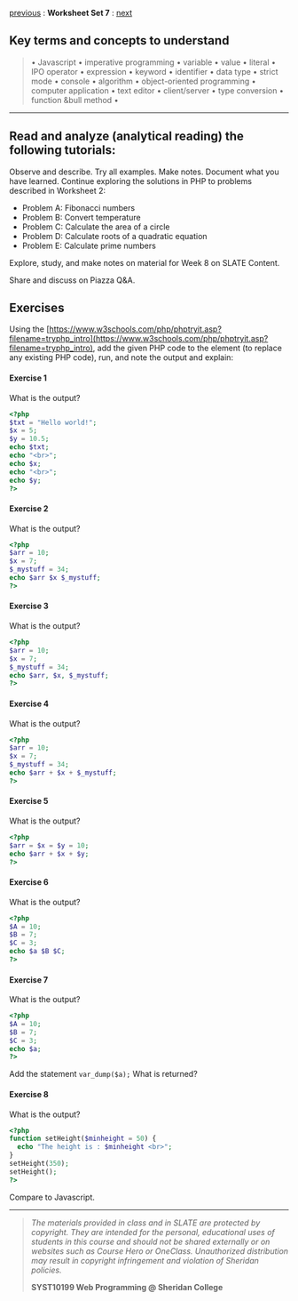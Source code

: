 [previous](set06.md) 
: **Worksheet Set 7**
: [next](set08.md)


## Key terms and concepts to understand
> &bull; Javascript  &bull; imperative programming  &bull; variable  &bull; value  &bull; literal  &bull; IPO operator &bull; expression  &bull; keyword  &bull; identifier  &bull;  data type &bull; strict mode  &bull; console  &bull;  algorithm  &bull; object-oriented programming  &bull; computer application  &bull;  text editor  &bull; client/server  &bull;  type conversion  &bull; function &bull method &bull;
> 
---



## Read and analyze (analytical reading) the following tutorials:
Observe and describe. Try all examples. Make notes. Document what you have learned.
Continue exploring the solutions in PHP to problems described in Worksheet 2:

- Problem A: Fibonacci numbers
- Problem B: Convert temperature
- Problem C: Calculate the area of a circle
- Problem D: Calculate roots of a quadratic equation
- Problem E: Calculate prime numbers

Explore, study, and make notes on material for Week 8 on SLATE Content.

Share and discuss on Piazza Q&A.

## Exercises
Using the [https://www.w3schools.com/php/phptryit.asp?filename=tryphp_intro](https://www.w3schools.com/php/phptryit.asp?filename=tryphp_intro), add the given PHP code to the <body> element (to replace any existing PHP code), run, and note the output and explain:

#### Exercise 1
What is the output?

```php
<?php
$txt = "Hello world!";
$x = 5;
$y = 10.5;
echo $txt;
echo "<br>";
echo $x;
echo "<br>";
echo $y;
?>
```

#### Exercise 2
What is the output?

```php
<?php 
$arr = 10;
$x = 7;
$_mystuff = 34;
echo $arr $x $_mystuff;
?>
```

#### Exercise 3
What is the output?

```php
<?php 
$arr = 10;
$x = 7;
$_mystuff = 34;
echo $arr, $x, $_mystuff;
?>
```


#### Exercise 4
What is the output?

```php
<?php 
$arr = 10;
$x = 7;
$_mystuff = 34;
echo $arr + $x + $_mystuff;
?>
```



#### Exercise 5
What is the output?

```php
<?php 
$arr = $x = $y = 10;
echo $arr + $x + $y;
?>
```


#### Exercise 6
What is the output?

```php
<?php 
$A = 10;
$B = 7;
$C = 3;
echo $a $B $C;
?>
```




#### Exercise 7
What is the output?

```php
<?php 
$A = 10;
$B = 7;
$C = 3;
echo $a;
?>
```
Add the statement `var_dump($a);` What is returned?




#### Exercise 8
What is the output?

```php
<?php 
function setHeight($minheight = 50) {
  echo "The height is : $minheight <br>";
}
setHeight(350);
setHeight();
?>
```
Compare to Javascript. 

  
---
> *The materials provided in class and in SLATE are protected by copyright. They are intended for the personal, educational uses of students in this course and should not be shared externally or on websites such as Course Hero or OneClass. Unauthorized distribution may result in copyright infringement and violation of Sheridan policies.*
> 
> **SYST10199 Web Programming @ Sheridan College**

